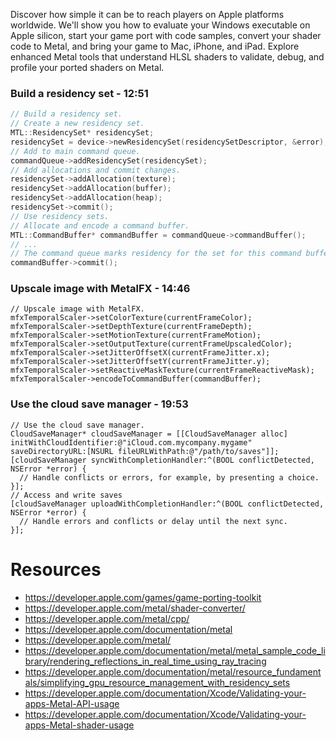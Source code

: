 Discover how simple it can be to reach players on Apple platforms worldwide. We'll show you how to evaluate your Windows executable on Apple silicon, start your game port with code samples, convert your shader code to Metal, and bring your game to Mac, iPhone, and iPad. Explore enhanced Metal tools that understand HLSL shaders to validate, debug, and profile your ported shaders on Metal.

### Build a residency set - 12:51
```cpp
// Build a residency set. 
// Create a new residency set. 
MTL::ResidencySet* residencySet; 
residencySet = device->newResidencySet(residencySetDescriptor, &error); 
// Add to main command queue. 
commandQueue->addResidencySet(residencySet); 
// Add allocations and commit changes. 
residencySet->addAllocation(texture); 
residencySet->addAllocation(buffer); 
residencySet->addAllocation(heap); 
residencySet->commit(); 
// Use residency sets. 
// Allocate and encode a command buffer. 
MTL::CommandBuffer* commandBuffer = commandQueue->commandBuffer(); 
// ... 
// The command queue marks residency for the set for this command buffer. 
commandBuffer->commit();
```

### Upscale image with MetalFX - 14:46
```objc
// Upscale image with MetalFX. 
mfxTemporalScaler->setColorTexture(currentFrameColor); 
mfxTemporalScaler->setDepthTexture(currentFrameDepth); 
mfxTemporalScaler->setMotionTexture(currentFrameMotion); 
mfxTemporalScaler->setOutputTexture(currentFrameUpscaledColor); 
mfxTemporalScaler->setJitterOffsetX(currentFrameJitter.x); 
mfxTemporalScaler->setJitterOffsetY(currentFrameJitter.y); 
mfxTemporalScaler->setReactiveMaskTexture(currentFrameReactiveMask); 
mfxTemporalScaler->encodeToCommandBuffer(commandBuffer);
```

### Use the cloud save manager - 19:53
```objc
// Use the cloud save manager. 
CloudSaveManager* cloudSaveManager = [[CloudSaveManager alloc] initWithCloudIdentifier:@"iCloud.com.mycompany.mygame" saveDirectoryURL:[NSURL fileURLWithPath:@"/path/to/saves"]]; 
[cloudSaveManager syncWithCompletionHandler:^(BOOL conflictDetected, NSError *error) { 
  // Handle conflicts or errors, for example, by presenting a choice. 
}]; 
// Access and write saves 
[cloudSaveManager uploadWithCompletionHandler:^(BOOL conflictDetected, NSError *error) { 
  // Handle errors and conflicts or delay until the next sync. 
}];
```
# Resources
* https://developer.apple.com/games/game-porting-toolkit
* https://developer.apple.com/metal/shader-converter/
* https://developer.apple.com/metal/cpp/
* https://developer.apple.com/documentation/metal
* https://developer.apple.com/metal/
* https://developer.apple.com/documentation/metal/metal_sample_code_library/rendering_reflections_in_real_time_using_ray_tracing
* https://developer.apple.com/documentation/metal/resource_fundamentals/simplifying_gpu_resource_management_with_residency_sets
* https://developer.apple.com/documentation/Xcode/Validating-your-apps-Metal-API-usage
* https://developer.apple.com/documentation/Xcode/Validating-your-apps-Metal-shader-usage
